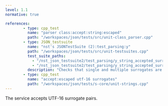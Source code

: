 ```yaml
---
level: 1.1
normative: true

references:
        - type: cpp_test
          name: "parser class:accept:string:escaped"
          path: "/workspaces/json/tests/src/unit-class_parser.cpp"
        - type: JSON_testsuite
          name: "nst's JSONTestSuite (2):test_parsing:y"
          path: "/workspaces/json/tests/src/unit-testsuites.cpp"
          test_suite_paths:
            - "/nst_json_testsuite2/test_parsing/y_string_accepted_surrogate_pair.json"
            - "/nst_json_testsuite2/test_parsing/y_string_accepted_surrogate_pairs.json"
          description: "Checks that single and multiple surrogates are accepted."
        - type: cpp_test
          name: "accept:escaped utf-16 surrogates"
          path: "/workspaces/json/tests/s-core/unit-strings.cpp"
---
```


The service accepts UTF-16 surrogate pairs.